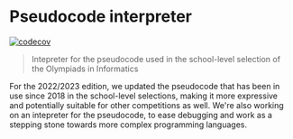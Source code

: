 # Pseudocode interpreter

[![codecov](https://codecov.io/gh/algorithm-ninja/pseudocode-interpreter/branch/terry/graph/badge.svg?token=SV4YWIV34C)](https://codecov.io/gh/algorithm-ninja/pseudocode-interpreter)

> Intepreter for the pseudocode used in the school-level selection of the Olympiads in Informatics

For the 2022/2023 edition, we updated the pseudocode that has been in use since 2018 in the school-level selections,
making it more expressive and potentially suitable for other competitions as well. We're also working on an intepreter for the
pseudocode, to ease debugging and work as a stepping stone towards more complex programming languages.
